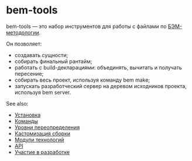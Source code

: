 # bem-tools

bem-tools — это набор инструментов для работы с файлами по [БЭМ-методологии](http://ru.bem.info/method/).

Он позволяет:

* создавать сущности;
* собирать финальный рантайм;
* работать с build-декларациями: объединять, вычитать и получать пересение;
* собирать весь проект, используя команду bem make;
* запускать разработческий сервер на деревом исходников проекта, используя bem server.

See also:

* [Установка](http://ru.bem.info/tools/bem/installation/)
* [Команды](http://ru.bem.info/tools/bem/commands/)
* [Уровни переопределения](http://ru.bem.info/tools/bem/levels/)
* [Кастомизация сборки](http://ru.bem.info/tools/bem/customization/)
* [Модули технологий](http://ru.bem.info/tools/bem/tech-modules/)
* [API](http://ru.bem.info/tools/bem/api/)
* [Участие в разработке](http://ru.bem.info/tools/bem/contribute/)
